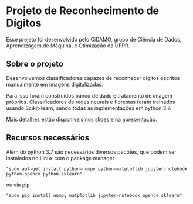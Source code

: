 # Projeto de Reconhecimento de Dígitos

Esse projeto foi desenvolvido pelo CiDAMO, grupo de Ciência de Dados, Aprendizagem de Máquina, e Otimização da UFPR.

## Sobre o projeto

Desenvolvemos classificadores capazes de reconhecer dígitos escritos manualmente em imagens digitalizadas.

Para isso foram construídos banco de dado e tratamento de imagem próprios. Classificadores de redes neurais e florestas foram treinados usando Scikit-learn, sendo todas as implementações em python 3.7.

Mais detalhes estão disponíveis nos [slides](https://github.com/Egmara/Machine-Learning-Projeto-UFPR-Reconhecimento-de-algarismos/blob/master/SlidesApresentacao.pdf) e na [apresentação](https://github.com/Egmara/Machine-Learning-Projeto-UFPR-Reconhecimento-de-algarismos/blob/master/Apresentacao.ipynb).

## Recursos necessários

Além do python 3.7 são necessários diversos pacotes, que podem ser instalados no Linux com o package manager

    "sudo apt-get install python-numpy python-matplotlib jupyter-notebook python-opencv python-sklearn"

ou via pip

    "sudo pip install numpy matplotlib jupyter-notebook opencv sklearn"
